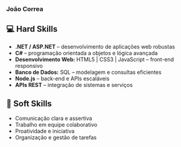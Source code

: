 ### João Correa

## 💻 Hard Skills
- **.NET / ASP.NET** – desenvolvimento de aplicações web robustas  
- **C#** – programação orientada a objetos e lógica avançada  
- **Desenvolvimento Web:** HTML5 | CSS3 | JavaScript – front-end responsivo  
- **Banco de Dados:** SQL – modelagem e consultas eficientes  
- **Node.js** – back-end e APIs escaláveis  
- **APIs REST** – integração de sistemas e serviços

## 🌟 Soft Skills
- Comunicação clara e assertiva  
- Trabalho em equipe colaborativo  
- Proatividade e iniciativa  
- Organização e gestão de tarefas
